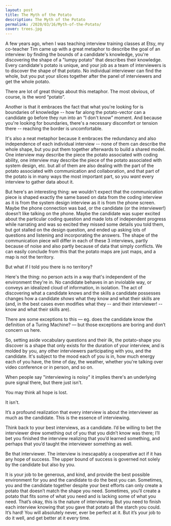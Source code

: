 ```yaml
---
layout: post
title: The Myth of the Potato
description: The Myth of the Potato
permalink: /2020/03/16/Myth-of-the-Potato/
cover: trees.jpg
---
```


A few years ago, when I was teaching interview training classes at Etsy, my co-teacher Tim came up with a great metaphor to describe the goal of an interview: by finding the bounds of a candidate's knowledge, you're discovering the shape of a "lumpy potato" that describes their knowledge. Every candidate's potato is unique, and your job as a team of interviewers is to discover the shape of that potato. No individual interviewer can find the whole, but you put your slices together after the panel of interviewers and get the whole potato.

There are lot of great things about this metaphor. The most obvious, of course, is the word “potato”. 

Another  is that it embraces the fact that what you're looking for is boundaries of knowledge -- how far along the potato-vector can a candidate go before they run into an “I don't know” moment. And because you're looking for boundaries, there's a necessary discomfort or tension there -- reaching the border is uncomfortable.

It's also a neat metaphor because it embraces the redundancy and also independence of each individual interview -- none of them can describe the whole shape, but you put them together afterwards to build a shared model. One interview may describe the piece the potato associated with coding ability, one interview may describe the piece of the potato associated with system design, etc. but all of them are also dealing with the part of the potato associated with communication and collaboration, and that part of the potato is in many ways the most important part, so you *want* every interview to gather data about it.

But here's an interesting thing: we wouldn't expect that the communication piece is shaped exactly the same based on data from the coding interview as it is from the system design interview as it is from the phone screen. Maybe the phone connection was bad, or the candidate (or the interviewer!) doesn’t like talking on the phone. Maybe the candidate was super excited about the particular coding question and made lots of independent progress while narrating and was so excited they missed some details you told them, but got stalled on the design question, and ended up asking lots of questions and listening and incorporating the answers. The shape of the communication piece will differ in each of these 3 interviews, partly because of noise and also partly because of data that simply conflicts. We can easily conclude from this that the potato maps are just maps, and a map is not the territory.

But what if I told you there is no territory?

Here's the thing: no person acts in a way that's independent of the environment they're in. No candidate behaves in an inviolable way, or conveys an idealized cloud of information, in isolation. The act of discovering what a candidate knows and the skills a candidate possesses changes how a candidate _shows_ what they know and what their skills are (and, in the best cases even modifies what they -- and their interviewer! -- know and what their skills are).

There are some exceptions to this — eg. does the candidate know the definition of a Turing Machine? — but those exceptions are boring and don’t concern us here.

So, setting aside vocabulary questions and their ilk, the potato-shape you discover is a shape that only exists for the duration of your interview, and is molded by you, any other interviewers participating with you, and the candidate. It's subject to the mood each of you is in, how much energy each of you have, the time of day, the weather, whether you're talking over video conference or in person, and so on.

When people say "interviewing is noisy" it implies there's an underlying pure signal there, but there just isn't.

You may think all hope is lost. 

It isn't.

It’s a profound realization that every interview is about the interviewer as much as the candidate. This is the essence of interviewing.

Think back to your best interviews, as a candidate. I’d be willing to bet the interviewer drew something out of you that you didn’t know was there; I’ll bet you finished the interview realizing that you’d learned something, and perhaps that you’d taught the interviewer something as well.

Be that interviewer. The interview is inescapably a cooperative act if it has any hope of success. The upper bound of success is governed not solely by the candidate but also by you.

It is your job to be generous, and kind, and provide the best possible environment for you and the candidate to do the best you can. Sometimes, you and the candidate together despite your best efforts can only create a potato that doesn’t match the shape you need. Sometimes, you’ll create a potato that fits some of what you need and is lacking some of what you need. That’s okay, this is the nature of interviewing. But you need to finish each interview knowing that you gave that potato all the starch you could. It’s hard! You will absolutely never, ever be perfect at it. But it’s your job to do it well, and get better at it every time.